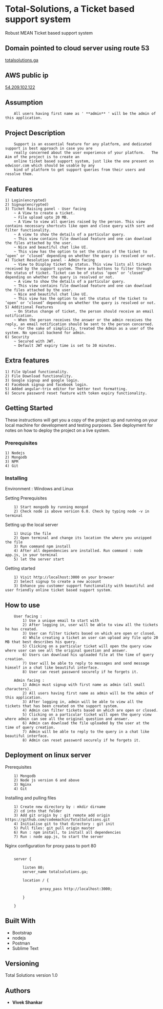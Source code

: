 # Total-Solutions, a Ticket based support system

Robust MEAN Ticket based support system

## Domain pointed to cloud server using route 53

[totalsolutions.ga](http://totalsolutions.ga "Ticket based support app")

## AWS public ip

[54.209.102.122](http://54.209.102.122/ "Ticket based support app")

## Assumption
```
	All users having first name as ' **admin** ' will be the admin of this application.
```

## Project Description
```
	Support is an essential feature for any platform, and dedicated support is best approach in case you are 
	really concerned about the user experience of your platform.   The Aim of the project is to create an 
	online ticket based support system, just like the one present on edwisor.com which should be usable by any 
	kind of platform to get support queries from their users and resolve them.
```

## Features

	1) Login(encrypted)
	2) Signup(encrypted)
	3) Ticket Raising panel - User facing 
		~ A View to create a ticket.
		~ File upload upto 20 MB.
		~ A View to view all queries raised by the person. This view contains necessary shortcuts like open and close query with sort and filter functionality.
		~ A view to show the details of a particular query.
		~ This view contains file download feature and one can download the files attached by the user.
		~ Nice and beautiful chat like UI.
		~ This view has the option to set the status of the ticket to ‘open’ or ‘closed’ depending on whether the query is resolved or not. 
	4) Ticket Resolution panel - Admin facing
		~ View to Display ticket by status. This view lists all tickets received by the support system. There are buttons to filter through the status of ticket. Ticket can be of status ‘open’ or ‘closed’ depending on whether the query is resolved or not.
		~ A view to show the details of a particular query.
		~ This view contains file download feature and one can download the files attached by the user.
		~ Nice and beautiful chat like UI.
		~ This view has the option to set the status of the ticket to ‘open’ or ‘closed’ depending on whether the query is resolved or not.
	5) Additional Features
		~ On Status change of ticket, the person should receive an email notification.
		~ When the person receives the answer or the admin receives the reply, an email notification should be sent to the person concerned.
		~ For the sake of simplicity, treated the Admin as a user of the system. No special backend for admin.
	6) Security
		~ Secured with JWT.
		~ Default JWT expiry time is set to 30 minutes.

## Extra features

	1) File Upload functionality.
	2) File Download functionality.
	3) Google signup and google login.
	4) Facebook signup and facebook login.
	5) Added angular-trix editor for better text formatting.
	6) Secure password reset feature with token expiry functionality.	

## Getting Started

These instructions will get you a copy of the project up and running on your local machine for development and testing purposes. See deployment for notes on how to deploy the project on a live system.

### Prerequisites

	1) Nodejs
	2) Mongodb
	3) NPM
	4) Git

### Installing

Environment : Windows and Linux

Setting Prerequisites

```
	1) Start mongodb by running mongod
	2) Check node is above version 6.0. Check by typing node -v in terminal
```

Setting up the local server

```
	1) Unzip the file
	2) Open terminal and change its location the where you unzipped the file
	3) Run command npm install
	4) After all dependencies are installed. Run command : node app.js, in your terminal
	5) let the server start
```

Getting started

```
	1) Visit http://localhost:3000 on your browser
	2) Select signup to create a new account
	3) Enhance you customer support functionality with beautiful and user friendly online ticket based support system.
```

## How to use

```
	User facing :
		1) Use a unique email to start with
		2) After logging in, user will be able to view all the tickets he has created.
		3) User can filter tickets based on which are open or closed.
		4) While creating a ticket an user can upload any file upto 20 MB that best describes his query. 
		5) Clicking on a particular ticket will open the query view where user can see all the original question and answer.
		6) Users can download his uploaded file at the time of query creation.
		7) User will be able to reply to messages and send message himself in a chat like beautiful interface.
		8) User can reset password securely if he forgets it.

	Admin facing :
		1) Admin must signup with first name as admin (all small characters).
		2) All users having first name as admin will be the admin of this application.
		3) After logging in, admin will be able to view all the tickets that has been created on the support system.
		4) Admin can filter tickets based on which are open or closed. 
		5) Clicking on a particular ticket will open the query view where admin can see all the original question and answer.
		6) Admin can download the file uploaded by the user at the time of query creation.
		7) Admin will be able to reply to the query in a chat like beautiful interface.
		8) Admin can reset password securely if he forgets it.
```



## Deployment on linux server

Prerequisites

```
	1) Mongodb
	2) Node js version 6 and above
	3) Nginx
	4) Git
```

Installing and pulling files

```
	1) Create new directory by : mkdir dirname
	2) cd into that folder
	3) Add git origin by : git remote add origin https://github.com/codemachin/TotalSolutions.git
	4) Initialise git to that directory : git init
	5) Pull files: git pull origin master  
	6) Run : npm install, to install all dependencies
	7) Run : node app.js, to start the server
```

Nginx configuration for proxy pass to port 80

```

	server {

	    listen 80;
	    server_name totalsolutions.ga;

	    location / {

	            proxy_pass http://localhost:3000;

	    }

	}

```

## Built With

* Bootstrap
* nodejs
* Postman
* Sublime Text

## Versioning

Total Solutions version 1.0

## Authors

* **Vivek Shankar** 